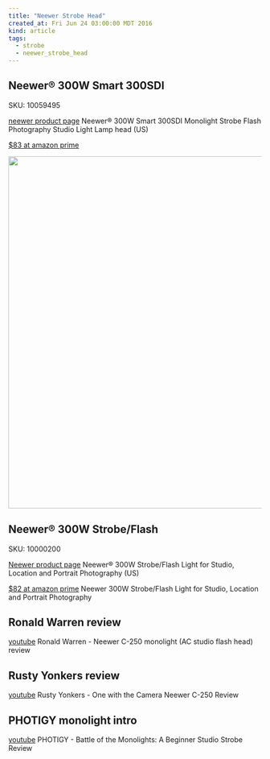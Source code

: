 ```yaml
---
title: "Neewer Strobe Head"
created_at: Fri Jun 24 03:00:00 MDT 2016
kind: article
tags:
  - strobe
  - neewer_strobe_head
---
```



## Neewer® 300W Smart 300SDI

SKU: 10059495

<a href="http://www.neewer.com/imaging-products/strobe-lighting/monolights-strobe-heads/10059495.html" target="_blank">neewer product page</a>
Neewer® 300W Smart 300SDI Monolight Strobe Flash Photography Studio Light Lamp head (US)

<a href="https://www.amazon.com/Neewer%C2%AE-300SDI-Monolight-Strobe-Photography/dp/B00E8C9E7G/" target="_blank">$83 at amazon prime</a>


<img src="/assets/images/neewer-smart-300sdi-01.jpg" width="700px">

## Neewer® 300W Strobe/Flash

SKU: 10000200

<a href="http://www.neewer.com/imaging-products/strobe-lighting/10000200.html" target="_blank">Neewer product page</a>
Neewer® 300W Strobe/Flash Light for Studio, Location and Portrait Photography (US) 

<a href="https://www.amazon.com/Neewer-Strobe-Location-Portrait-Photography/dp/B003UDPU0Y" target="_blank">$82 at amazon prime</a>
Neewer 300W Strobe/Flash Light for Studio, Location and Portrait Photography 


## Ronald Warren review

<a href="https://www.youtube.com/watch?v=DQREZiifFLA" target="_blank">youtube</a>
Ronald Warren - Neewer C-250 monolight (AC studio flash head) review


## Rusty Yonkers review

<a href="https://www.youtube.com/watch?v=kTQ2uX5lpIg" target="_blank">youtube</a>
Rusty Yonkers - One with the Camera Neewer C-250 Review


## PHOTIGY monolight intro

<a href="https://www.youtube.com/watch?v=lC35LTID9UY" target="_blank">youtube</a>
PHOTIGY - Battle of the Monolights: A Beginner Studio Strobe Review


<!--
html boilerplate
<a href="" target="_blank"></a>
<img src="" width="400px">
<ul>
  <li></li>
</ul>
<pre>
</pre>
<pre><code>
</code></pre>
-->

